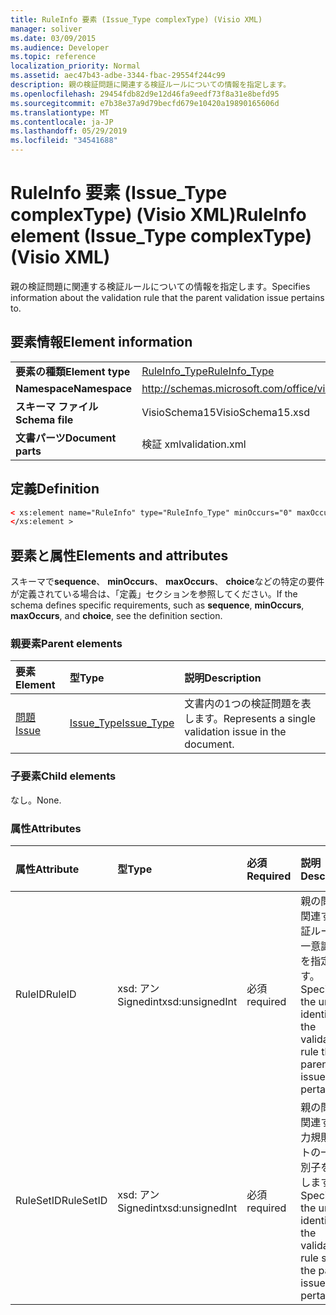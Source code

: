 ```yaml
---
title: RuleInfo 要素 (Issue_Type complexType) (Visio XML)
manager: soliver
ms.date: 03/09/2015
ms.audience: Developer
ms.topic: reference
localization_priority: Normal
ms.assetid: aec47b43-adbe-3344-fbac-29554f244c99
description: 親の検証問題に関連する検証ルールについての情報を指定します。
ms.openlocfilehash: 29454fdb82d9e12d46fa9eedf73f8a31e8befd95
ms.sourcegitcommit: e7b38e37a9d79becfd679e10420a19890165606d
ms.translationtype: MT
ms.contentlocale: ja-JP
ms.lasthandoff: 05/29/2019
ms.locfileid: "34541688"
---
```

# <a name="ruleinfo-element-issuetype-complextype-visio-xml"></a><span data-ttu-id="e67d1-103">RuleInfo 要素 (Issue_Type complexType) (Visio XML)</span><span class="sxs-lookup"><span data-stu-id="e67d1-103">RuleInfo element (Issue_Type complexType) (Visio XML)</span></span>

<span data-ttu-id="e67d1-104">親の検証問題に関連する検証ルールについての情報を指定します。</span><span class="sxs-lookup"><span data-stu-id="e67d1-104">Specifies information about the validation rule that the parent validation issue pertains to.</span></span>
  
## <a name="element-information"></a><span data-ttu-id="e67d1-105">要素情報</span><span class="sxs-lookup"><span data-stu-id="e67d1-105">Element information</span></span>

|||
|:-----|:-----|
|<span data-ttu-id="e67d1-106">**要素の種類**</span><span class="sxs-lookup"><span data-stu-id="e67d1-106">**Element type**</span></span> <br/> |[<span data-ttu-id="e67d1-107">RuleInfo_Type</span><span class="sxs-lookup"><span data-stu-id="e67d1-107">RuleInfo_Type</span></span>](ruleinfo_type-complextypevisio-xml.md) <br/> |
|<span data-ttu-id="e67d1-108">**Namespace**</span><span class="sxs-lookup"><span data-stu-id="e67d1-108">**Namespace**</span></span> <br/> |http://schemas.microsoft.com/office/visio/2012/main  <br/> |
|<span data-ttu-id="e67d1-109">**スキーマ ファイル**</span><span class="sxs-lookup"><span data-stu-id="e67d1-109">**Schema file**</span></span> <br/> |<span data-ttu-id="e67d1-110">VisioSchema15</span><span class="sxs-lookup"><span data-stu-id="e67d1-110">VisioSchema15.xsd</span></span>  <br/> |
|<span data-ttu-id="e67d1-111">**文書パーツ**</span><span class="sxs-lookup"><span data-stu-id="e67d1-111">**Document parts**</span></span> <br/> |<span data-ttu-id="e67d1-112">検証 xml</span><span class="sxs-lookup"><span data-stu-id="e67d1-112">validation.xml</span></span>  <br/> |
   
## <a name="definition"></a><span data-ttu-id="e67d1-113">定義</span><span class="sxs-lookup"><span data-stu-id="e67d1-113">Definition</span></span>

```XML
< xs:element name="RuleInfo" type="RuleInfo_Type" minOccurs="0" maxOccurs="1" >
</xs:element >
```

## <a name="elements-and-attributes"></a><span data-ttu-id="e67d1-114">要素と属性</span><span class="sxs-lookup"><span data-stu-id="e67d1-114">Elements and attributes</span></span>

<span data-ttu-id="e67d1-115">スキーマで**sequence**、 **minOccurs**、 **maxOccurs**、 **choice**などの特定の要件が定義されている場合は、「定義」セクションを参照してください。</span><span class="sxs-lookup"><span data-stu-id="e67d1-115">If the schema defines specific requirements, such as **sequence**, **minOccurs**, **maxOccurs**, and **choice**, see the definition section.</span></span> 
  
### <a name="parent-elements"></a><span data-ttu-id="e67d1-116">親要素</span><span class="sxs-lookup"><span data-stu-id="e67d1-116">Parent elements</span></span>

|<span data-ttu-id="e67d1-117">**要素**</span><span class="sxs-lookup"><span data-stu-id="e67d1-117">**Element**</span></span>|<span data-ttu-id="e67d1-118">**型**</span><span class="sxs-lookup"><span data-stu-id="e67d1-118">**Type**</span></span>|<span data-ttu-id="e67d1-119">**説明**</span><span class="sxs-lookup"><span data-stu-id="e67d1-119">**Description**</span></span>|
|:-----|:-----|:-----|
|[<span data-ttu-id="e67d1-120">問題</span><span class="sxs-lookup"><span data-stu-id="e67d1-120">Issue</span></span>](issue-element-issues_type-complextypevisio-xml.md) <br/> |[<span data-ttu-id="e67d1-121">Issue_Type</span><span class="sxs-lookup"><span data-stu-id="e67d1-121">Issue_Type</span></span>](issue_type-complextypevisio-xml.md) <br/> |<span data-ttu-id="e67d1-122">文書内の1つの検証問題を表します。</span><span class="sxs-lookup"><span data-stu-id="e67d1-122">Represents a single validation issue in the document.</span></span>  <br/> |
   
### <a name="child-elements"></a><span data-ttu-id="e67d1-123">子要素</span><span class="sxs-lookup"><span data-stu-id="e67d1-123">Child elements</span></span>

<span data-ttu-id="e67d1-124">なし。</span><span class="sxs-lookup"><span data-stu-id="e67d1-124">None.</span></span>
  
### <a name="attributes"></a><span data-ttu-id="e67d1-125">属性</span><span class="sxs-lookup"><span data-stu-id="e67d1-125">Attributes</span></span>

|<span data-ttu-id="e67d1-126">**属性**</span><span class="sxs-lookup"><span data-stu-id="e67d1-126">**Attribute**</span></span>|<span data-ttu-id="e67d1-127">**型**</span><span class="sxs-lookup"><span data-stu-id="e67d1-127">**Type**</span></span>|<span data-ttu-id="e67d1-128">**必須**</span><span class="sxs-lookup"><span data-stu-id="e67d1-128">**Required**</span></span>|<span data-ttu-id="e67d1-129">**説明**</span><span class="sxs-lookup"><span data-stu-id="e67d1-129">**Description**</span></span>|<span data-ttu-id="e67d1-130">**可能な値**</span><span class="sxs-lookup"><span data-stu-id="e67d1-130">**Possible values**</span></span>|
|:-----|:-----|:-----|:-----|:-----|
|<span data-ttu-id="e67d1-131">RuleID</span><span class="sxs-lookup"><span data-stu-id="e67d1-131">RuleID</span></span>  <br/> |<span data-ttu-id="e67d1-132">xsd: アン Signedint</span><span class="sxs-lookup"><span data-stu-id="e67d1-132">xsd:unsignedInt</span></span>  <br/> |<span data-ttu-id="e67d1-133">必須</span><span class="sxs-lookup"><span data-stu-id="e67d1-133">required</span></span>  <br/> |<span data-ttu-id="e67d1-134">親の問題に関連する検証ルールの一意識別子を指定します。</span><span class="sxs-lookup"><span data-stu-id="e67d1-134">Specifies the unique identifier of the validation rule that the parent issue pertains to.</span></span>  <br/> |<span data-ttu-id="e67d1-135">Xsd:/Signedint 型の値。</span><span class="sxs-lookup"><span data-stu-id="e67d1-135">Values of the xsd:unsignedInt type.</span></span>  <br/> |
|<span data-ttu-id="e67d1-136">RuleSetID</span><span class="sxs-lookup"><span data-stu-id="e67d1-136">RuleSetID</span></span>  <br/> |<span data-ttu-id="e67d1-137">xsd: アン Signedint</span><span class="sxs-lookup"><span data-stu-id="e67d1-137">xsd:unsignedInt</span></span>  <br/> |<span data-ttu-id="e67d1-138">必須</span><span class="sxs-lookup"><span data-stu-id="e67d1-138">required</span></span>  <br/> |<span data-ttu-id="e67d1-139">親の問題に関連する入力規則セットの一意識別子を指定します。</span><span class="sxs-lookup"><span data-stu-id="e67d1-139">Specifies the unique identifier of the validation rule set that the parent issue pertains to.</span></span>  <br/> |<span data-ttu-id="e67d1-140">Xsd:/Signedint 型の値。</span><span class="sxs-lookup"><span data-stu-id="e67d1-140">Values of the xsd:unsignedInt type.</span></span>  <br/> |
   


